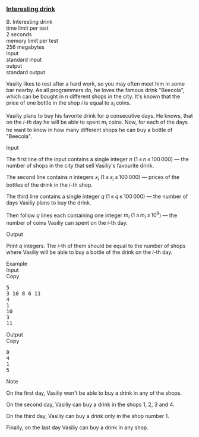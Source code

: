 <h3><a href="https://codeforces.com/contest/706/problem/B" target="_blank" rel="noopener noreferrer">Interesting drink</a></h3>

<div class="header"><div class="title">B. Interesting drink</div><div class="time-limit"><div class="property-title">time limit per test</div>2 seconds</div><div class="memory-limit"><div class="property-title">memory limit per test</div>256 megabytes</div><div class="input-file input-standard"><div class="property-title">input</div>standard input</div><div class="output-file output-standard"><div class="property-title">output</div>standard output</div></div><div><p>Vasiliy likes to rest after a hard work, so you may often meet him in some bar nearby. As all programmers do, he loves the famous drink "<span class="tex-font-style-tt">Beecola</span>", which can be bought in <span class="tex-span"><i>n</i></span> different shops in the city. It's known that the price of one bottle in the shop <span class="tex-span"><i>i</i></span> is equal to <span class="tex-span"><i>x</i><sub class="lower-index"><i>i</i></sub></span> coins.</p><p>Vasiliy plans to buy his favorite drink for <span class="tex-span"><i>q</i></span> consecutive days. He knows, that on the <span class="tex-span"><i>i</i></span>-th day he will be able to spent <span class="tex-span"><i>m</i><sub class="lower-index"><i>i</i></sub></span> coins. Now, for each of the days he want to know in how many different shops he can buy a bottle of "<span class="tex-font-style-tt">Beecola</span>".</p></div><div class="input-specification"><div class="section-title">Input</div><p>The first line of the input contains a single integer <span class="tex-span"><i>n</i></span> (<span class="tex-span">1 ≤ <i>n</i> ≤ 100 000</span>) — the number of shops in the city that sell Vasiliy's favourite drink.</p><p>The second line contains <span class="tex-span"><i>n</i></span> integers <span class="tex-span"><i>x</i><sub class="lower-index"><i>i</i></sub></span> (<span class="tex-span">1 ≤ <i>x</i><sub class="lower-index"><i>i</i></sub> ≤ 100 000</span>) — prices of the bottles of the drink in the <span class="tex-span"><i>i</i></span>-th shop.</p><p>The third line contains a single integer <span class="tex-span"><i>q</i></span> (<span class="tex-span">1 ≤ <i>q</i> ≤ 100 000</span>) — the number of days Vasiliy plans to buy the drink.</p><p>Then follow <span class="tex-span"><i>q</i></span> lines each containing one integer <span class="tex-span"><i>m</i><sub class="lower-index"><i>i</i></sub></span> (<span class="tex-span">1 ≤ <i>m</i><sub class="lower-index"><i>i</i></sub> ≤ 10<sup class="upper-index">9</sup></span>) — the number of coins Vasiliy can spent on the <span class="tex-span"><i>i</i></span>-th day.</p></div><div class="output-specification"><div class="section-title">Output</div><p>Print <span class="tex-span"><i>q</i></span> integers. The <span class="tex-span"><i>i</i></span>-th of them should be equal to the number of shops where Vasiliy will be able to buy a bottle of the drink on the <span class="tex-span"><i>i</i></span>-th day.</p></div><div class="sample-tests"><div class="section-title">Example</div><div class="sample-test"><div class="input"><div class="title">Input<div title="Copy" data-clipboard-target="#id0010862165033317439" id="id009997529668315852" class="input-output-copier">Copy</div></div><pre id="id0010862165033317439">5<br>3 10 8 6 11<br>4<br>1<br>10<br>3<br>11<br></pre></div><div class="output"><div class="title">Output<div title="Copy" data-clipboard-target="#id009445569617371462" id="id006731217663909861" class="input-output-copier">Copy</div></div><pre id="id009445569617371462">0<br>4<br>1<br>5<br></pre></div></div></div><div class="note"><div class="section-title">Note</div><p>On the first day, Vasiliy won't be able to buy a drink in any of the shops.</p><p>On the second day, Vasiliy can buy a drink in the shops <span class="tex-span">1</span>, <span class="tex-span">2</span>, <span class="tex-span">3</span> and <span class="tex-span">4</span>.</p><p>On the third day, Vasiliy can buy a drink only in the shop number <span class="tex-span">1</span>.</p><p>Finally, on the last day Vasiliy can buy a drink in any shop.</p></div>